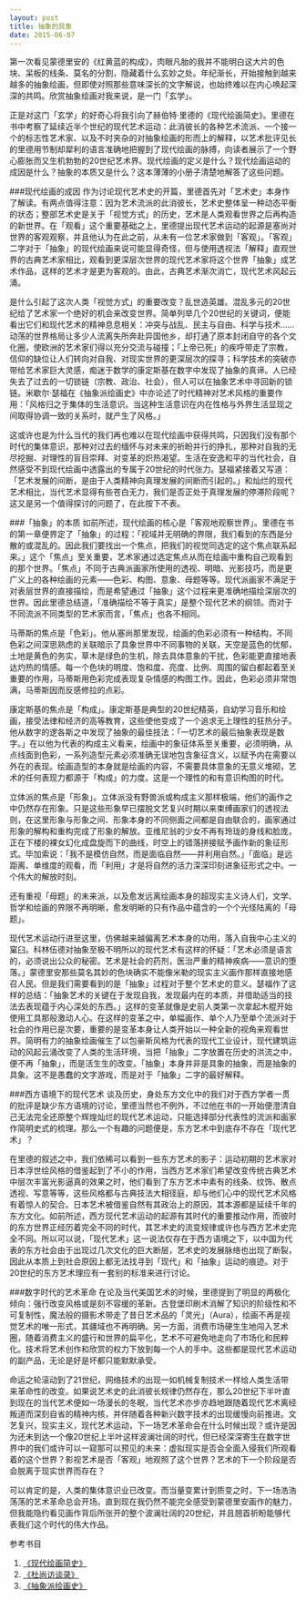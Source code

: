 ```yaml
---
layout: post
title: 抽象的具象
date: 2015-06-07
---
```


第一次看见蒙德里安的《红黄蓝的构成》，肉眼凡胎的我并不能明白这大片的色块、呆板的线条、莫名的分割，隐藏着什么玄妙之处。年纪渐长，开始接触到越来越多的抽象绘画，但即使对照那些意味深长的文字解说，也始终难以在内心唤起深深的共鸣。欣赏抽象绘画对我来说，是一门「玄学」。
正是对这门「玄学」的好奇心将我引向了赫伯特·里德的《现代绘画简史》。里德在书中考察了延续近半个世纪的现代艺术运动：此消彼长的各种艺术流派、一个接一个的标志性艺术家、以及不时夹杂的对抽象绘画的形而上的解释，以艺术批评见长的里德用节制却犀利的语言准确地把握到了现代绘画的脉搏，向读者展示了一个野心膨胀而又生机勃勃的20世纪艺术界。现代绘画的定义是什么？现代绘画运动的成因是什么？抽象的本质又是什么？这本薄薄的小册子清楚地解答了这些问题。###现代绘画的成因作为讨论现代艺术史的开篇，里德首先对「艺术史」本身作了解读。有两点值得注意：因为艺术流派的此消彼长，艺术史整体呈一种动态平衡的状态；整部艺术史是关于「视觉方式」的历史，艺术是人类观看世界之后再构造的新世界。在「观看」这个重要基础之上，里德提出现代艺术运动的起源是塞尚对世界的客观观察，并且他认为在此之前，从未有一位艺术家做到「客观」。「客观」二字对于「抽象」的现代绘画来说可能显得奇怪，但与使用透视法「解释」直观世界的古典艺术家相比，观看到更深层次世界的现代艺术家将这个世界「抽象」成艺术作品，这样的艺术才是更为客观的。由此，古典艺术渐次消亡，现代艺术风起云涌。
是什么引起了这次人类「视觉方式」的重要改变？乱世造英雄。混乱多元的20世纪给了艺术家一个绝好的机会来改变世界。简单列举几个20世纪的关键词，便能看出它们和现代艺术的精神息息相关：冲突与战乱、民主与自由、科学与技术……动荡的世界格局让多少人流离失所奔赴异国他乡，却打通了原本封闭自守的各个文化圈，使欧洲的艺术家们得以充分交流与碰撞；「上帝已死」的疾呼带走了宗教，信仰的缺位让人们转向对自我、对现实世界的更深层次的探寻；科学技术的突破亦带给艺术家巨大灵感，痴迷于数学的康定斯基在数字中发现了抽象的真谛。人已经失去了过去的一切锁链（宗教、政治、社会），但人可以在抽象艺术中寻回新的锁链。米歇尔·瑟福在《抽象派绘画史》中亦论述了时代精神对艺术风格的重要作用：「风格归之于集体的生活意识。当这种生活意识在内在性格与外界生活显现之间取得协调一致的关系时，就产生了风格。」这或许也是为什么当代的我们再也难以在现代绘画中获得共鸣，只因我们没有那个时代的集体意识，那种对过去的缅怀与对未来的祈盼并行的挣扎，那种对自我的无尽挖掘、对理性的盲目崇拜、对变革的炽热渴望。生活在安逸和平的当代社会，自然感受不到现代绘画中透露出的专属于20世纪的时代张力。瑟福紧接着又写道：「艺术发展的间断，是由于人类精神向真理发展的间断而引起的。」和灿烂的现代艺术相比，当代艺术显得有些苍白无力，我们是否正处于真理发展的停滞阶段呢？这又是另一个值得探讨的问题了，在此按下不表。###「抽象」的本质如前所述，现代绘画的核心是「客观地观察世界」。里德在书的第一章便界定了「抽象」的过程：「视域并无明确的界限，我们看到的东西是分散的或混乱的。因此我们要找出一个焦点，把我们的视觉同选定的这个焦点联系起来。」这个「焦点」至关重要，艺术家通过选定焦点从而在绘画中重构自己观看到的那个世界。「焦点」不同于古典派画家所使用的透视、明暗、光影技巧，而是更广义上的各种绘画的元素——色彩、构图、意象、母题等等。现代派画家不满足于对表层世界的直接描绘，而是希望通过「抽象」这个过程来更准确地描绘深层次的世界。因此里德总结道，「准确描绘不等于真实」是整个现代艺术的纲领。而对于不同流派不同类型的艺术家而言，「焦点」也各不相同。马蒂斯的焦点是「色彩」。他从塞尚那里发现，绘画的色彩必须有一种结构，不同色彩之间深思熟虑的关联暗示了具象世界中不同事物的关联，天空是蓝色的忧郁，土地是黄色的务实，草木是绿色的生机，除去具体意象的干扰，色彩能更直接地表达灼热的情感。每一个色块的明度、饱和度、亮度、比例、周围的留白都起着至关重要的作用，马蒂斯用色彩完成表现复杂情感的构图工作。因此，色彩必须非常饱满，马蒂斯因而反感修拉的点彩。康定斯基的焦点是「构成」。康定斯基是典型的20世纪精英，自幼学习音乐和绘画，接受法律和经济的高等教育，这些使他变成了一个追求无上理性的狂热分子。他从数字的逻各斯之中发现了抽象的最佳技法：「一切艺术的最后抽象表现是数字。」在以他为代表的构成主义看来，绘画中的象征体系至关重要，必须明确，从点线面到色彩，一系列造型元素必须准确无误地包含象征含义，以赋予内在需要以外在的表现。绘画造型的本身就是绘画的内容，不需要具体意象的无意义堆砌，艺术的任何表现力都源于「构成」的力度。这是一个理性的和有意识构图的时代。立体派的焦点是「形象」。立体派没有野兽派或构成主义那样极端，他们的画作之中仍然存在形象。只是这些形象早已摆脱文艺复兴时期以来束缚画家们的透视法则，在这里形象与形象之间、形象本身的不同侧面之间都是自由联合的，画家通过形象的解构和重构完成了形象的解放。亚维尼翁的少女不再有玲珑的身线和脸庞，正在下楼的裸女幻化成盘旋而下的曲线，时空上的错落拼接赋予画作新的象征形式。毕加索说：「我不是模仿自然，而是面临自然——并利用自然。」「面临」是远距离、单维度的观看，而「利用」才是将自然的活力深深印刻进象征形式之中。一个伟大的解放时刻。还有重视「母题」的未来派，以及愈发远离绘画本身的超现实主义诗人们，文学、哲学和绘画的界限不再明晰，愈发明晰的只有作品中蕴含的一个个光怪陆离的「母题」。现代艺术运动行进至这里，仿佛越来越偏离艺术本身的功用，落入自我中心主义的窠臼。科林伍德对抽象至极不明所以的现代艺术有这样的怀疑：「艺术必须是语言的，必须说出公众的秘密。艺术是社会的药剂，医治严重的精神疾病——意识的堕落。」蒙德里安那些莫名其妙的色块确实不能像米勒的现实主义画作那样直接地感召人民。但是我们需要看到的是「抽象」过程对于整个艺术史的意义。瑟福作了这样的总结：「抽象艺术的关键在于发现自我，发现最内在的本质，并借助适当的技法去表现蕴于内心深处的东西。」这样的变革就像是史前人类第一次拿起木棍开始使用工具那般激动人心。在这样的变革之中，单幅画作、单个人乃至单个流派对于社会的作用已是次要，重要的是变革本身让人类开始以一种全新的视角来观看世界。简明有力的抽象绘画催生了以包豪斯风格为代表的现代工业设计，现代建筑运动的风起云涌改变了人类的生活环境，当把「抽象」二字放置在历史的洪流之中，便不再「抽象」，而是活生生的改变。「抽象」本身并非是具象的抽象，而是抽象的具象。这不是愚蠢的文字游戏，而是对于「抽象」二字的最好解释。###西方语境下的现代艺术谈及历史，身处东方文化中的我们对于西方学者一贯的批评是缺少东方语境的讨论，里德当然也不例外，不过他在书的一开始便澄清自己无法完全还原整个辉煌灿烂的现代艺术运动，只能选择部分代表性的流派和画家作简明史式的梳理。那么一个有趣的问题便是，东方艺术中到底存不存在「现代艺术」？在里德的叙述之中，我们依稀可以看到一些东方艺术的影子：运动初期的艺术家对日本浮世绘风格的借鉴起到了不小的作用，当西方艺术家们希望改变传统古典艺术中层次丰富光影逼真的效果之时，他们看到了东方艺术中素有的线条、纹饰、散点透视、写意等等，这些风格都与古典技法大相径庭，却与他们心中的现代艺术风格有着惊人的契合。日本艺术被借鉴自然有其政治上的原因，其本源都是延续千年的东方文化。如前所述，西方现代艺术运动的起源有其时代的重要推动作用，而彼时的东方世界正经历着完全不同的时代，其艺术史的流变规律或许也与西方艺术史完全不同。所以可以说，「现代艺术」这一说法仅存在于西方语境之下，以中国为代表的东方社会由于出现过几次文化的巨大断层，艺术史的发展脉络也出现了断裂，因此从本质上到社会原因上都无法找寻到「现代」和「抽象」运动的痕迹。对于20世纪的东方艺术理应有一套别的标准来进行讨论。###数字时代的艺术革命在论及当代美国艺术的时候，里德提到了明显的两极化倾向：强行改变风格或是刻不容缓的革新。古登堡印刷术消解了知识的阶级性和不可复制性，魔法般的摄影术带走了昔日艺术品的「灵光」（Aura），绘画不再是视觉艺术的唯一形式，其疆域也不再明确。另一方面，消费市场硬生生地闯入艺术圈，随着消费主义的盛行和世界的扁平化，艺术不可避免地走向了市场化和民粹化。技术将艺术创作和欣赏的权力下放到每一个人的手中。这些都是现代艺术运动的副产品，无论是好是坏都只能默默承受。命运之轮滚动到了21世纪，网络技术的出现一如机械复制技术一样给人类生活带来革命性的改变。如果说艺术史的此消彼长规律仍然存在，那么20世纪下半叶直到现在的当代艺术便如一场漫长的冬眠，当代艺术亦步亦趋地跟随着现代艺术离经叛道而深刻自省的精神内核，并伴随着各种新兴数字技术的出现缓慢向前推进。文艺复兴，现实主义，现代艺术运动，下一场艺术革命会在什么时候出现？或许是因为还未到达一个像20世纪上半叶这样波澜壮阔的时代，但已经深深寄生在数字世界中的我们或许可以一窥那可以预见的未来：虚拟现实是否会全面入侵我们所观看着的这个世界？影视艺术是否「客观」地观照了这个世界？艺术的下一个阶段是否会脱离于现实世界而存在？可以肯定的是，人类的集体意识业已改变。而当量变累计到质变之时，下一场浩浩荡荡的艺术革命总会开场。直到现在我仍然不能完全感受到蒙德里安画作的魅力，但我能隐约看见画作背后所张开的整个波澜壮阔的20世纪，并且翘首祈盼能够代表我们这个时代的伟大作品。参考书目1.	[《现代绘画简史》](http://book.douban.com/subject/2264260/)2.	[《杜尚访谈录》](http://book.douban.com/subject/1061029/)
3.	[《抽象派绘画史》](http://book.douban.com/subject/1001484/)